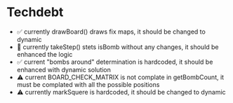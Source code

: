 # Techdebt 
- ✅ currently drawBoard() draws fix maps, it should be changed to dynamic
- 🚧 currently takeStep() stets isBomb without any changes, it should be enhanced the logic
- ✅ current "bombs around" determination is hardcoded, it should be enhanced with dynamic solution
- ⚠️ current BOARD_CHECK_MATRIX is not complate in getBombCount, it must be complated with all the possible positions
- ⚠️ currently markSquere is hardcoded, it should be changed to dynamic